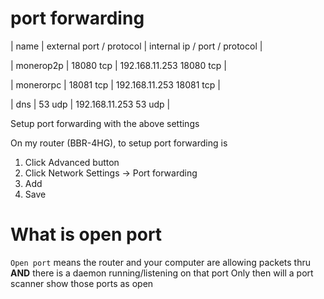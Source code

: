 # port forwarding

| name | external port / protocol | internal ip / port / protocol |

| monerop2p | 18080 tcp | 192.168.11.253 18080 tcp |

| monerorpc | 18081 tcp | 192.168.11.253 18081 tcp |

| dns       | 53 udp    | 192.168.11.253 53 udp |

Setup port forwarding with the above settings

On my router (BBR-4HG), to setup port forwarding is
1. Click Advanced button
2. Click Network Settings -> Port forwarding
3. Add
4. Save

# What is open port

`Open port` means the router and your computer are allowing packets thru **AND** there is a daemon running/listening on that port
Only then will a port scanner show those ports as open
